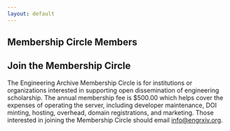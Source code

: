 ```yaml
---
layout: default
---
```

## Membership Circle Members




## Join the Membership Circle
The Engineering Archive Membership Circle is for institutions or organizations interested in supporting open dissemination of engineering scholarship. The annual membership fee is $500.00 which helps cover the expenses of operating the server, including developer maintenance, DOI minting, hosting, overhead, domain registrations, and marketing. Those interested in joining the Membership Circle should email [info@engrxiv.org](mailto:info@engrxiv.org).